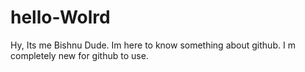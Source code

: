 # hello-Wolrd
Hy, Its me Bishnu Dude. Im here to know something about github. I m completely new for github to use.
